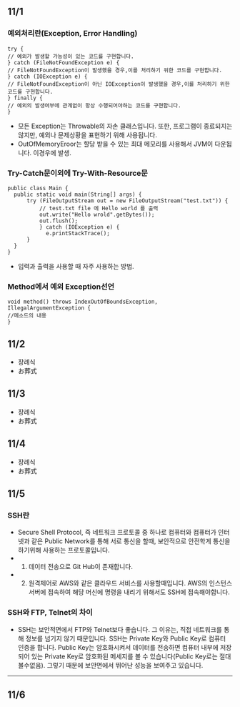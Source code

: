 ## 11/1
### 예외처리란(Exception, Error Handling)

```
try {
// 예외가 발생할 가능성이 있는 코드를 구현합니다.
} catch (FileNotFoundException e) {
// FileNotFoundException이 발생했을 경우,이를 처리하기 위한 코드를 구현합니다.
} catch (IOException e) {
// FileNotFoundException이 아닌 IOException이 발생했을 경우,이를 처리하기 위한 코드를 구현합니다.
} finally {
// 예외의 발생여부에 관계없이 항상 수행되어야하는 코드를 구현합니다.
}
```
- 모든 Exception는 Throwable의 자손 클래스입니다. 또한, 프로그램이 종료되지는 않지만, 예외나 문제상황을 표현하기 위해 사용됩니다.
- OutOfMemoryEroor는 할당 받을 수 있는 최대 메모리를 사용해서 JVM이 다운됩니다. 이경우에 발생.

### Try-Catch문이외에 Try-With-Resource문

```
public class Main {
  public static void main(String[] args) {
      try (FileOutputStream out = new FileOutputStream("test.txt")) {
          // test.txt file 에 Hello world 를 출력
          out.write("Hello wrold".getBytes());
          out.flush();
          } catch (IOException e) {
            e.printStackTrace();
      }
  }
}
```
- 입력과 출력을 사용할 때 자주 사용하는 방법.

### Method에서 예외 Exception선언
```
void method() throws IndexOutOfBoundsException, IllegalArgumentException {
//메소드의 내용
}
```

## 11/2
-  장례식
-  お葬式

## 11/3
- 장례식
- お葬式

## 11/4
- 장례식
- お葬式

## 11/5

### SSH란
- Secure Shell Protocol, 즉 네트워크 프로토콜 중 하나로 컴퓨터와 컴퓨터가 인터넷과 같은 Public Network를 통해 서로 통신을 할때, 보안적으로 안전학게 통신을 하기위해 사용하는 프로토콜입니다.
- 1. 데이터 전송으로 Git Hub이 존재합니다. 
- 2. 원격제어로 AWS와 같은 클라우드 서비스를 사용할때입니다. AWS의 인스턴스 서버에 접속하여 해당 머신에 명령을 내리기 위해서도 SSH에 접속해야합니다.

### SSH와 FTP, Telnet의 차이
- SSH는 보안적면에서 FTP와 Telnet보다 좋습니다. 그 이유는, 직접 네트워크를 통해 정보를 넘기지 않기 때문입니다. SSH는 Private Key와 Public Key로 컴퓨터 인증을 합니다. Public Key는 암호화시켜서 데이터를 전송하면 컴퓨터 내부에 저장되어 있는 Private Key로 암호화된 메세지를 볼 수 있습니다(Public Key로는 절대 볼수없음). 그렇기 때문에 보안면에서 뛰어난 성능을 보여주고 있습니다. 

---

## 11/6
